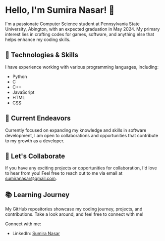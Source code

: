 # Hello, I'm Sumira Nasar! 👋

I'm a passionate Computer Science student at Pennsylvania State University, Abington, with an expected graduation in May 2024. My primary interest lies in crafting codes for games, software, and anything else that helps enhance my coding skills.

## 🔧 Technologies & Skills

I have experience working with various programming languages, including:
- Python
- C
- C++
- JavaScript
- HTML
- CSS

## 🌱 Current Endeavors

Currently focused on expanding my knowledge and skills in software development, I am open to collaborations and opportunities that contribute to my growth as a developer.

## 🤝 Let's Collaborate

If you have any exciting projects or opportunities for collaboration, I'd love to hear from you! Feel free to reach out to me via email at [sumiranasar@gmail.com](mailto:sumiranasar@gmail.com).

## 📚 Learning Journey

My GitHub repositories showcase my coding journey, projects, and contributions. Take a look around, and feel free to connect with me!

Connect with me:
- LinkedIn: [Sumira Nasar](https://www.linkedin.com/in/sumira-n-969bba197/)


